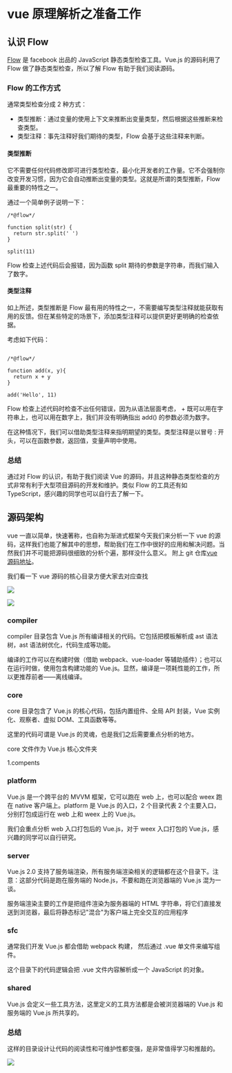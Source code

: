 # vue 原理解析之准备工作

## 认识 Flow


[Flow](https://flow.org/en/docs/getting-started/) 是 facebook 出品的 JavaScript 静态类型检查工具。Vue.js 的源码利用了 Flow 做了静态类型检查，所以了解 Flow 有助于我们阅读源码。

 ### Flow 的工作方式

通常类型检查分成 2 种方式：

* 类型推断：通过变量的使用上下文来推断出变量类型，然后根据这些推断来检查类型。
* 类型注释：事先注释好我们期待的类型，Flow 会基于这些注释来判断。

#### 类型推断

它不需要任何代码修改即可进行类型检查，最小化开发者的工作量。它不会强制你改变开发习惯，因为它会自动推断出变量的类型。这就是所谓的类型推断，Flow 最重要的特性之一。

通过一个简单例子说明一下：

```plain
/*@flow*/

function split(str) {
  return str.split(' ')
}

split(11)

```

Flow 检查上述代码后会报错，因为函数 split 期待的参数是字符串，而我们输入了数字。


#### 类型注释


如上所述，类型推断是 Flow 最有用的特性之一，不需要编写类型注释就能获取有用的反馈。但在某些特定的场景下，添加类型注释可以提供更好更明确的检查依据。

考虑如下代码：

```plain

/*@flow*/

function add(x, y){
  return x + y
}

add('Hello', 11)

```

Flow 检查上述代码时检查不出任何错误，因为从语法层面考虑， + 既可以用在字符串上，也可以用在数字上，我们并没有明确指出 add() 的参数必须为数字。

在这种情况下，我们可以借助类型注释来指明期望的类型。类型注释是以冒号 : 开头，可以在函数参数，返回值，变量声明中使用。


### 总结

通过对 Flow 的认识，有助于我们阅读 Vue 的源码，并且这种静态类型检查的方式非常有利于大型项目源码的开发和维护。类似 Flow 的工具还有如 TypeScript，感兴趣的同学也可以自行去了解一下。

## 源码架构

vue 一直以简单，快速著称，也自称为渐进式框架今天我们来分析一下 vue 的源码，这样我们也能了解其中的思想，帮助我们在工作中很好的应用和解决问题。当然我们并不可能把源码很细致的分析个遍，那样没什么意义。
附上 git 仓库[vue 源码地址](https://github.com/vuejs/vue)。

我们看一下 vue 源码的核心目录方便大家去对应查找

![](https://wendaoshuai66.github.io/study/note/images/vue1.png)

![](https://wendaoshuai66.github.io/study/note/images/vue2.png)

### compiler

compiler 目录包含 Vue.js 所有编译相关的代码。它包括把模板解析成 ast 语法树，ast 语法树优化，代码生成等功能。

编译的工作可以在构建时做（借助 webpack、vue-loader 等辅助插件）；也可以在运行时做，使用包含构建功能的 Vue.js。显然，编译是一项耗性能的工作，所以更推荐前者——离线编译。

### core

core 目录包含了 Vue.js 的核心代码，包括内置组件、全局 API 封装，Vue 实例化、观察者、虚拟 DOM、工具函数等等。

这里的代码可谓是 Vue.js 的灵魂，也是我们之后需要重点分析的地方。




core 文件作为 Vue.js 核心文件夹

1.compents 
 

### platform

Vue.js 是一个跨平台的 MVVM 框架，它可以跑在 web 上，也可以配合 weex 跑在 native 客户端上。platform 是 Vue.js 的入口，2 个目录代表 2 个主要入口，分别打包成运行在 web 上和 weex 上的 Vue.js。

我们会重点分析 web 入口打包后的 Vue.js，对于 weex 入口打包的 Vue.js，感兴趣的同学可以自行研究。


### server

Vue.js 2.0 支持了服务端渲染，所有服务端渲染相关的逻辑都在这个目录下。注意：这部分代码是跑在服务端的 Node.js，不要和跑在浏览器端的 Vue.js 混为一谈。

服务端渲染主要的工作是把组件渲染为服务器端的 HTML 字符串，将它们直接发送到浏览器，最后将静态标记"混合"为客户端上完全交互的应用程序

### sfc

通常我们开发 Vue.js 都会借助 webpack 构建， 然后通过 .vue 单文件来编写组件。

这个目录下的代码逻辑会把 .vue 文件内容解析成一个 JavaScript 的对象。

### shared

Vue.js 会定义一些工具方法，这里定义的工具方法都是会被浏览器端的 Vue.js 和服务端的 Vue.js 所共享的。

### 总结

这样的目录设计让代码的阅读性和可维护性都变强，是非常值得学习和推敲的。

![](https://wendaoshuai66.github.io/study/note/images/vue5.png)



